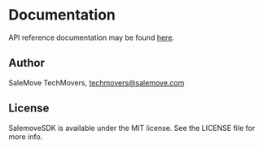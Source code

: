 # Documentation

API reference documentation may be found [here][0].

## Author

SaleMove TechMovers, techmovers@salemove.com

## License

SalemoveSDK is available under the MIT license. See the LICENSE file for more info.

[0]: http://ios-sdk-docs.salemove.com.s3-website-us-east-1.amazonaws.com/index.html
